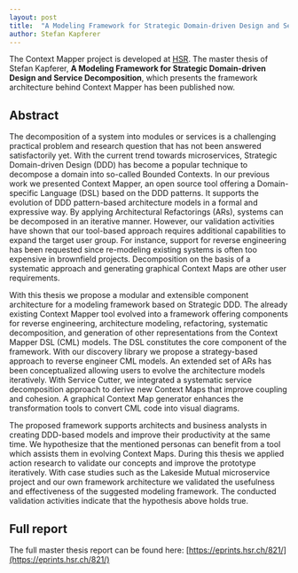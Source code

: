 ```yaml
---
layout: post
title:  "A Modeling Framework for Strategic Domain-driven Design and Service Decomposition"
author: Stefan Kapferer
---
```


The Context Mapper project is developed at [HSR](https://www.hsr.ch). The master thesis of Stefan Kapferer, **A Modeling Framework for Strategic Domain-driven Design and Service Decomposition**,
which presents the framework architecture behind Context Mapper has been published now.

## Abstract
The decomposition of a system into modules or services is a challenging practical problem and research question that has not been answered satisfactorily yet. 
With the current trend towards microservices, Strategic Domain-driven Design (DDD) has become a popular technique to decompose a domain into so-called Bounded Contexts. 
In our previous work we presented Context Mapper, an open source tool offering a Domain-specific Language (DSL) based on the DDD patterns. It supports the evolution of 
DDD pattern-based architecture models in a formal and expressive way. By applying Architectural Refactorings (ARs), systems can be decomposed in an iterative manner. However, 
our validation activities have shown that our tool-based approach requires additional capabilities to expand the target user group. For instance, support for reverse engineering 
has been requested since re-modeling existing systems is often too expensive in brownfield projects. Decomposition on the basis of a systematic approach and generating graphical 
Context Maps are other user requirements. 

With this thesis we propose a modular and extensible component architecture for a modeling framework based on Strategic DDD. The already 
existing Context Mapper tool evolved into a framework offering components for reverse engineering, architecture modeling, refactoring, systematic decomposition, and generation of 
other representations from the Context Mapper DSL (CML) models. The DSL constitutes the core component of the framework. With our discovery library we propose a strategy-based 
approach to reverse engineer CML models. An extended set of ARs has been conceptualized allowing users to evolve the architecture models iteratively. With Service Cutter, we 
integrated a systematic service decomposition approach to derive new Context Maps that improve coupling and cohesion. A graphical Context Map generator enhances the transformation 
tools to convert CML code into visual diagrams. 

The proposed framework supports architects and business analysts in creating DDD-based models and improve their productivity at the 
same time. We hypothesize that the mentioned personas can benefit from a tool which assists them in evolving Context Maps. During this thesis we applied action research to validate 
our concepts and improve the prototype iteratively. With case studies such as the Lakeside Mutual microservice project and our own framework architecture we validated the usefulness 
and effectiveness of the suggested modeling framework. The conducted validation activities indicate that the hypothesis above holds true.

## Full report
The full master thesis report can be found here: [https://eprints.hsr.ch/821/](https://eprints.hsr.ch/821/)
